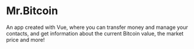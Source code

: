 # Mr.Bitcoin

An app created with Vue, where you can transfer money and manage your contacts, and get information about the current Bitcoin value, the market price and more!
